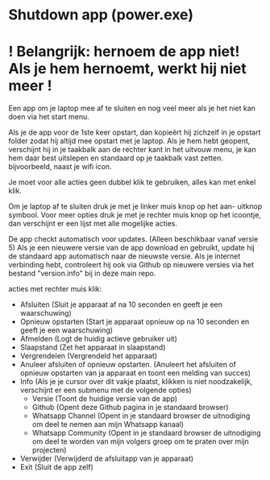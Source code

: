 # Shutdown app (power.exe)
# ! Belangrijk: hernoem de app niet! Als je hem hernoemt, werkt hij niet meer !
Een app om je laptop mee af te sluiten en nog veel meer als je het niet kan doen via het start menu.

Als je de app voor de 1ste keer opstart, dan kopieërt hij zichzelf in je opstart folder zodat hij altijd mee opstart met je laptop.
Als je hem hebt geopent, verschijnt hij in je taakbalk aan de rechter kant in het uitvouw menu, je kan hem daar best uitslepen en standaard op je taakbalk vast zetten. bijvoorbeeld, naast je wifi icon.

Je moet voor alle acties geen dubbel klik te gebruiken, alles kan met enkel klik.

Om je laptop af te sluiten druk je met je linker muis knop op het aan- uitknop symbool.
Voor meer opties druk je met je rechter muis knop op het icoontje, dan verschijnt er een lijst met alle mogelijke acties.

De app checkt automatisch voor updates. (Alleen beschikbaar vanaf versie 5)
Als je een nieuwere versie van de app download en gebruikt, update hij de standaard app automatisch naar de nieuwste versie.
Als je internet verbinding hebt, controleert hij ook via Github op nieuwere versies via het bestand "version.info" bij in deze main repo.

acties met rechter muis klik:

- Afsluiten (Sluit je apparaat af na 10 seconden en geeft je een waarschuwing)
- Opnieuw opstarten (Start je apparaat opnieuw op na 10 seconden en geeft je een waarschuwing)
- Afmelden (Logt de huidig actieve gebruiker uit)
- Slaapstand (Zet het apparaat in slaapstand)
- Vergrendelen (Vergrendeld het apparaat)
- Anuleer afsluiten of opnieuw opstarten. (Anuleert het afsluiten of opnieuw opstarten van ja apparaat en toont een melding van succes)
- Info (Als je je cursor over dit vakje plaatst, klikken is niet noodzakelijk, verschijnt er een submenu met de volgende opties)
   - Versie (Toont de huidige versie van de app)
   - Github (Opent deze Github pagina in je standaard browser)
   - Whatsapp Channel (Opent in je standaard browser de uitnodiging om deel te nemen aan mijn Whatsapp kanaal)
   - Whatsapp Community (Opent in je standaard browser de uitnodiging om deel te worden van mijn volgers groep om te praten over mijn projecten)
- Verwijder (Verwijderd de afsluitapp van je apparaat)
- Exit (Sluit de app zelf)
